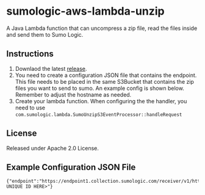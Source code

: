# sumologic-aws-lambda-unzip
A Java Lambda function that can uncompress a zip file, read the files inside and send them to Sumo Logic.

## Instructions
1. Downlaod the latest [release](https://github.com/frankreno/sumologic-aws-lambda-unzip/releases/tag/1.0.0).
2. You need to create a configuration JSON file that contains the endpoint.  This file needs to be placed in the same S3Bucket that contains the zip files you want to send to sumo.  An example config is shown below.  Remember to adjust the hostname as needed.
3. Create your lambda function.  When configuring the the handler, you need to use `com.sumologic.lambda.SumoUnzipS3EventProcessor::handleRequest`

## License
Released under Apache 2.0 License.

## Example Configuration JSON File
```
{"endpoint":"https://endpoint1.collection.sumologic.com/receiver/v1/http/<YOUR UNIQUE ID HERE>"}
```

